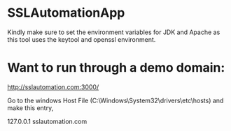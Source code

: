 # SSLAutomationApp

Kindly make sure to set the environment variables for JDK and Apache as this tool uses the keytool and openssl environment.

# Want to run through a demo domain:
http://sslautomation.com:3000/

Go to the windows Host File (C:\Windows\System32\drivers\etc\hosts) and make this entry,

127.0.0.1	   sslautomation.com
